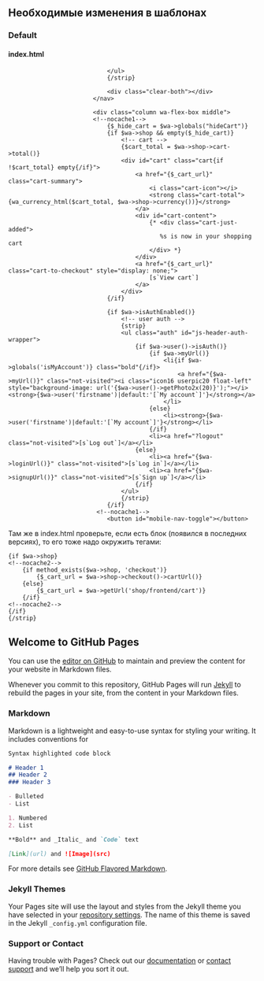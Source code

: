 
## Необходимые изменения в шаблонах

### Default

#### index.html

```smarty
                            </ul>
                            {/strip}

                            <div class="clear-both"></div>
                        </nav>

                        <div class="column wa-flex-box middle">
                        <!--nocache1-->
                            {$_hide_cart = $wa->globals("hideCart")}
                            {if $wa->shop && empty($_hide_cart)}
                                <!-- cart -->
                                {$cart_total = $wa->shop->cart->total()}
                                <div id="cart" class="cart{if !$cart_total} empty{/if}">
                                    <a href="{$_cart_url}" class="cart-summary">
                                        <i class="cart-icon"></i>
                                        <strong class="cart-total">{wa_currency_html($cart_total, $wa->shop->currency())}</strong>
                                    </a>
                                    <div id="cart-content">
                                        {* <div class="cart-just-added">
                                           %s is now in your shopping cart
                                        </div> *}
                                    </div>
                                    <a href="{$_cart_url}" class="cart-to-checkout" style="display: none;">
                                        [s`View cart`]
                                    </a>
                                </div>
                            {/if}

                            {if $wa->isAuthEnabled()}
                                <!-- user auth -->
                                {strip}
                                <ul class="auth" id="js-header-auth-wrapper">
                                    {if $wa->user()->isAuth()}
                                        {if $wa->myUrl()}
                                            <li{if $wa->globals('isMyAccount')} class="bold"{/if}>
                                                <a href="{$wa->myUrl()}" class="not-visited"><i class="icon16 userpic20 float-left" style="background-image: url('{$wa->user()->getPhoto2x(20)}');"></i> <strong>{$wa->user('firstname')|default:'[`My account`]'}</strong></a>
                                            </li>
                                        {else}
                                            <li><strong>{$wa->user('firstname')|default:'[`My account`]'}</strong></li>
                                        {/if}
                                        <li><a href="?logout" class="not-visited">[s`Log out`]</a></li>
                                    {else}
                                        <li><a href="{$wa->loginUrl()}" class="not-visited">[s`Log in`]</a></li>
                                        <li><a href="{$wa->signupUrl()}" class="not-visited">[s`Sign up`]</a></li>
                                    {/if}
                                </ul>
                                {/strip}
                            {/if}
                         <!--nocache1-->
                            <button id="mobile-nav-toggle"></button>

```

Там же в index.html проверьте, если есть блок (появился в последних версиях), то его тоже надо окружить тегами:

```smarty
{if $wa->shop}
<!--nocache2-->
    {if method_exists($wa->shop, 'checkout')}
        {$_cart_url = $wa->shop->checkout()->cartUrl()}
    {else}
        {$_cart_url = $wa->getUrl('shop/frontend/cart')}
    {/if}
<!--nocache2-->
{/if}
{/strip}
```



## Welcome to GitHub Pages

You can use the [editor on GitHub](https://github.com/maxbin123/cache-manual/edit/master/index.md) to maintain and preview the content for your website in Markdown files.

Whenever you commit to this repository, GitHub Pages will run [Jekyll](https://jekyllrb.com/) to rebuild the pages in your site, from the content in your Markdown files.

### Markdown

Markdown is a lightweight and easy-to-use syntax for styling your writing. It includes conventions for

```markdown
Syntax highlighted code block

# Header 1
## Header 2
### Header 3

- Bulleted
- List

1. Numbered
2. List

**Bold** and _Italic_ and `Code` text

[Link](url) and ![Image](src)
```

For more details see [GitHub Flavored Markdown](https://guides.github.com/features/mastering-markdown/).

### Jekyll Themes

Your Pages site will use the layout and styles from the Jekyll theme you have selected in your [repository settings](https://github.com/maxbin123/cache-manual/settings). The name of this theme is saved in the Jekyll `_config.yml` configuration file.

### Support or Contact

Having trouble with Pages? Check out our [documentation](https://help.github.com/categories/github-pages-basics/) or [contact support](https://github.com/contact) and we’ll help you sort it out.
